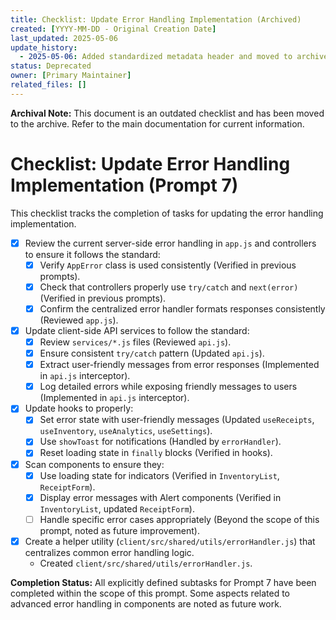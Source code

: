 ```yaml
---
title: Checklist: Update Error Handling Implementation (Archived)
created: [YYYY-MM-DD - Original Creation Date]
last_updated: 2025-05-06
update_history:
  - 2025-05-06: Added standardized metadata header and moved to archive.
status: Deprecated
owner: [Primary Maintainer]
related_files: []
---
```


**Archival Note:** This document is an outdated checklist and has been moved to the archive. Refer to the main documentation for current information.

# Checklist: Update Error Handling Implementation (Prompt 7)

This checklist tracks the completion of tasks for updating the error handling implementation.

*   [x] Review the current server-side error handling in `app.js` and controllers to ensure it follows the standard:
    *   [x] Verify `AppError` class is used consistently (Verified in previous prompts).
    *   [x] Check that controllers properly use `try/catch` and `next(error)` (Verified in previous prompts).
    *   [x] Confirm the centralized error handler formats responses consistently (Reviewed `app.js`).
*   [x] Update client-side API services to follow the standard:
    *   [x] Review `services/*.js` files (Reviewed `api.js`).
    *   [x] Ensure consistent `try/catch` pattern (Updated `api.js`).
    *   [x] Extract user-friendly messages from error responses (Implemented in `api.js` interceptor).
    *   [x] Log detailed errors while exposing friendly messages to users (Implemented in `api.js` interceptor).
*   [x] Update hooks to properly:
    *   [x] Set error state with user-friendly messages (Updated `useReceipts`, `useInventory`, `useAnalytics`, `useSettings`).
    *   [x] Use `showToast` for notifications (Handled by `errorHandler`).
    *   [x] Reset loading state in `finally` blocks (Verified in hooks).
*   [x] Scan components to ensure they:
    *   [x] Use loading state for indicators (Verified in `InventoryList`, `ReceiptForm`).
    *   [x] Display error messages with Alert components (Verified in `InventoryList`, updated `ReceiptForm`).
    *   [ ] Handle specific error cases appropriately (Beyond the scope of this prompt, noted as future improvement).
*   [x] Create a helper utility (`client/src/shared/utils/errorHandler.js`) that centralizes common error handling logic.
    *   Created `client/src/shared/utils/errorHandler.js`.

**Completion Status:** All explicitly defined subtasks for Prompt 7 have been completed within the scope of this prompt. Some aspects related to advanced error handling in components are noted as future work.
